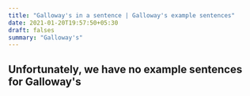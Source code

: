 ```yaml
---
title: "Galloway's in a sentence | Galloway's example sentences"
date: 2021-01-20T19:57:50+05:30
draft: falses
summary: "Galloway's"
---
```

## Unfortunately, we have no example sentences for Galloway's                 
